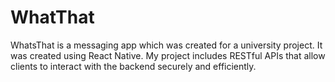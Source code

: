 
# WhatThat

WhatsThat is a messaging app which was created for a university project. It was created using React Native. My project includes RESTful APIs that allow clients to interact with the backend securely and efficiently.

